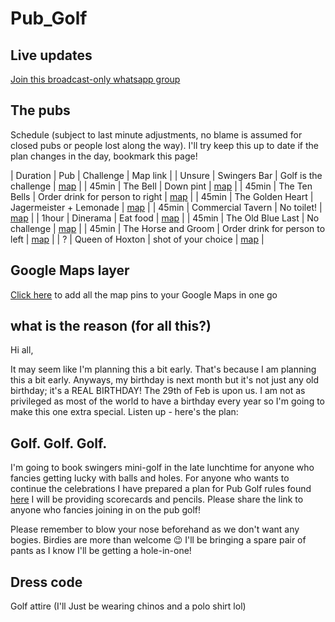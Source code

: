 # Pub_Golf


## Live updates

[Join this broadcast-only whatsapp group](https://chat.whatsapp.com/L9BKVnTmgAXAnZhiBaufdC)

## The pubs

Schedule (subject to last minute adjustments, no blame is assumed for closed pubs or people lost along the way). I'll try keep this up to date if the plan changes in the day, bookmark this page!

| Duration | Pub | Challenge | Map link |
| Unsure | Swingers Bar | Golf is the challenge | [map](https://goo.gl/maps/YuwrDtq9u3vu18xd9) |
| 45min | The Bell | Down pint | [map](https://goo.gl/maps/v7uVsGQFNNNMs7NY6) |
| 45min | The Ten Bells | Order drink for person to right | [map](https://g.page/TheTenBellsE1?share) |
| 45min | The Golden Heart | Jagermeister + Lemonade | [map](https://goo.gl/maps/RxzWp48Pw2EVK2bL6) |
| 45min | Commercial Tavern | No toilet! | [map](https://goo.gl/maps/M4BKgpEJYnJaEHuS8) |
| 1hour | Dinerama | Eat food | [map](https://goo.gl/maps/mpUFMQT7wWFMxtgp7) |
| 45min | The Old Blue Last | No challenge | [map](https://goo.gl/maps/WguKYDaeFB5xicGS8) |
| 45min | The Horse and Groom | Order drink for person to left | [map](https://goo.gl/maps/oog9RDtYShPXNkQd9) |
| ? | Queen of Hoxton | shot of your choice | [map](https://goo.gl/maps/tJiL8Sg6WRP4LKdz5) |

## Google Maps layer

[Click here](https://www.google.com/maps/d/viewer?mid=13w1lNalyaew964YJL6apaskcetZz3lqW&ll=51.51919237297246%2C-0.07482464067948058&z=16) to add all the map pins to your Google Maps in one go

## what is the reason (for all this?)

Hi all,

It may seem like I'm planning this a bit early. That's because I am planning this a bit early. Anyways, my birthday is next month but it's not just any old birthday; it's a REAL BIRTHDAY! The 29th of Feb is upon us. I am not as privileged as most of the world to have a birthday every year so I'm going to make this one extra special. Listen up - here's the plan:

## Golf. Golf. Golf. 

I'm going to book swingers mini-golf in the late lunchtime for anyone who fancies getting lucky with balls and holes.
For anyone who wants to continue the celebrations I have prepared a plan for Pub Golf rules found [here](https://www.pubgolfguide.com/pub-golf-rules/) I will be providing scorecards and pencils. Please share the link to anyone who fancies joining in on the pub golf! 

Please remember to blow your nose beforehand as we don't want any bogies. Birdies are more than welcome 😉
I'll be bringing a spare pair of pants as I know I'll be getting a hole-in-one!

## Dress code

Golf attire (I'll Just be wearing chinos and a polo shirt lol)

